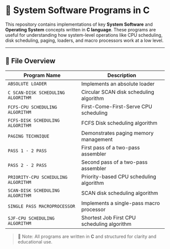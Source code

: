 # 🧮 System Software Programs in C

This repository contains implementations of key **System Software** and **Operating System** concepts written in **C language**. These programs are useful for understanding how system-level operations like CPU scheduling, disk scheduling, paging, loaders, and macro processors work at a low level.

---

## 📁 File Overview

| Program Name                        | Description                                             |
|------------------------------------|---------------------------------------------------------|
| `ABSOLUTE LOADER`                  | Implements an absolute loader                           |
| `C SCAN-DISK SCHEDULING ALGORITHM` | Circular SCAN disk scheduling algorithm                 |
| `FCFS-CPU SCHEDULING ALGORITHM`    | First-Come-First-Serve CPU scheduling                   |
| `FCFS-DISK SCHEDULING ALGORITHM`   | FCFS Disk scheduling algorithm                          |
| `PAGING TECHNIQUE`                 | Demonstrates paging memory management                   |
| `PASS 1 - 2 PASS`                  | First pass of a two-pass assembler                      |
| `PASS 2 - 2 PASS`                  | Second pass of a two-pass assembler                     |
| `PRIORITY-CPU SCHEDULING ALGORITHM`| Priority-based CPU scheduling algorithm                 |
| `SCAN-DISK SCHEDULING ALGORITHM`   | SCAN disk scheduling algorithm                          |
| `SINGLE PASS MACROPROCESSOR`       | Implements a single-pass macro processor                |
| `SJF-CPU SCHEDULING ALGORITHM`     | Shortest Job First CPU scheduling algorithm             |

> 📌 Note: All programs are written in **C** and structured for clarity and educational use.


